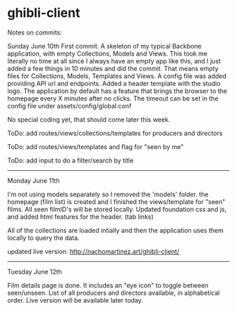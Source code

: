 # ghibli-client

Notes on commits:

Sunday June 10th
First commit. A skeleton of my typical Backbone application, with empty Collections, Models and Views.
This took me literally no time at all since I always have an empty app like this, and I just added a few things in 10 minutes and did the commit. That means empty files for Collections, Models, Templates and Views.
A config file was added providing API url and endpoints.
Added a header template with the studio logo.
The application by default has a feature that brings the browser to the homepage every X minutes after no clicks. The timeout can be set in the config file under assets/config/global.conf

No special coding yet, that should come later this week.

ToDo: add routes/views/collections/templates for producers and directors

ToDo: add routes/views/templates and flag for "seen by me"

ToDo: add input to do a filter/search by title

------------------------------------------------------------

Monday June 11th

I'm not using models separately so I removed the 'models' folder.
the homepage (film list) is created and I finished the views/template for "seen" films. All seen filmID's will be stored locally.
Updated foundation css and js, and added html features for the header. (tab links)

All of the collections are loaded intially and then the application uses them locally to query the data.

updated live version:
http://nachomartinez.art/ghibli-client/

------------------------------------------------------------

Tuesday June 12th

Film details page is done. It includes an "eye icon" to toggle between seen/unseen.
List of all producers and directors available, in alphabetical order.
Live version will be available later today.